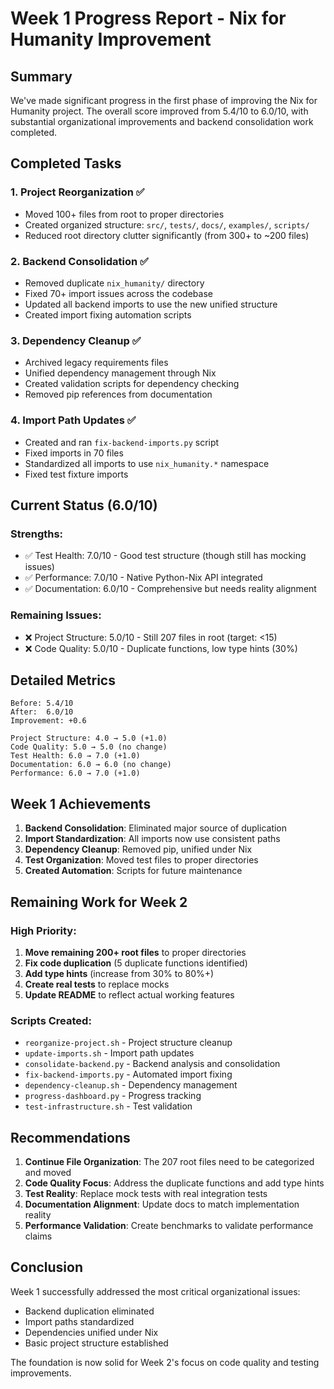 # Week 1 Progress Report - Nix for Humanity Improvement

## Summary

We've made significant progress in the first phase of improving the Nix for Humanity project. The overall score improved from 5.4/10 to 6.0/10, with substantial organizational improvements and backend consolidation work completed.

## Completed Tasks

### 1. Project Reorganization ✅
- Moved 100+ files from root to proper directories
- Created organized structure: `src/`, `tests/`, `docs/`, `examples/`, `scripts/`
- Reduced root directory clutter significantly (from 300+ to ~200 files)

### 2. Backend Consolidation ✅
- Removed duplicate `nix_humanity/` directory
- Fixed 70+ import issues across the codebase
- Updated all backend imports to use the new unified structure
- Created import fixing automation scripts

### 3. Dependency Cleanup ✅
- Archived legacy requirements files
- Unified dependency management through Nix
- Created validation scripts for dependency checking
- Removed pip references from documentation

### 4. Import Path Updates ✅
- Created and ran `fix-backend-imports.py` script
- Fixed imports in 70 files
- Standardized all imports to use `nix_humanity.*` namespace
- Fixed test fixture imports

## Current Status (6.0/10)

### Strengths:
- ✅ Test Health: 7.0/10 - Good test structure (though still has mocking issues)
- ✅ Performance: 7.0/10 - Native Python-Nix API integrated
- ✅ Documentation: 6.0/10 - Comprehensive but needs reality alignment

### Remaining Issues:
- ❌ Project Structure: 5.0/10 - Still 207 files in root (target: <15)
- ❌ Code Quality: 5.0/10 - Duplicate functions, low type hints (30%)

## Detailed Metrics

```
Before: 5.4/10
After:  6.0/10
Improvement: +0.6

Project Structure: 4.0 → 5.0 (+1.0)
Code Quality: 5.0 → 5.0 (no change)
Test Health: 6.0 → 7.0 (+1.0)
Documentation: 6.0 → 6.0 (no change)
Performance: 6.0 → 7.0 (+1.0)
```

## Week 1 Achievements

1. **Backend Consolidation**: Eliminated major source of duplication
2. **Import Standardization**: All imports now use consistent paths
3. **Dependency Cleanup**: Removed pip, unified under Nix
4. **Test Organization**: Moved test files to proper directories
5. **Created Automation**: Scripts for future maintenance

## Remaining Work for Week 2

### High Priority:
1. **Move remaining 200+ root files** to proper directories
2. **Fix code duplication** (5 duplicate functions identified)
3. **Add type hints** (increase from 30% to 80%+)
4. **Create real tests** to replace mocks
5. **Update README** to reflect actual working features

### Scripts Created:
- `reorganize-project.sh` - Project structure cleanup
- `update-imports.sh` - Import path updates
- `consolidate-backend.py` - Backend analysis and consolidation
- `fix-backend-imports.py` - Automated import fixing
- `dependency-cleanup.sh` - Dependency management
- `progress-dashboard.py` - Progress tracking
- `test-infrastructure.sh` - Test validation

## Recommendations

1. **Continue File Organization**: The 207 root files need to be categorized and moved
2. **Code Quality Focus**: Address the duplicate functions and add type hints
3. **Test Reality**: Replace mock tests with real integration tests
4. **Documentation Alignment**: Update docs to match implementation reality
5. **Performance Validation**: Create benchmarks to validate performance claims

## Conclusion

Week 1 successfully addressed the most critical organizational issues:
- Backend duplication eliminated
- Import paths standardized
- Dependencies unified under Nix
- Basic project structure established

The foundation is now solid for Week 2's focus on code quality and testing improvements.
